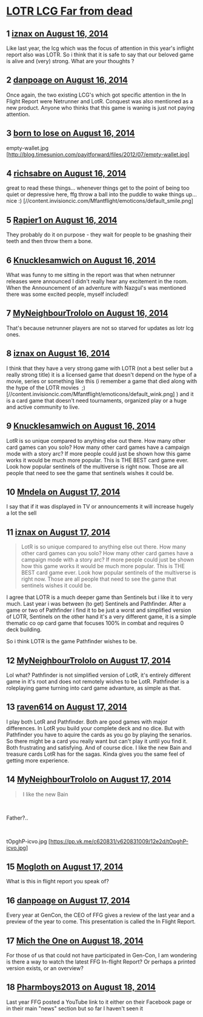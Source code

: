 # [LOTR LCG Far from dead](https://community.fantasyflightgames.com/topic/113542-lotr-lcg-far-from-dead/)

## 1 [iznax on August 16, 2014](https://community.fantasyflightgames.com/topic/113542-lotr-lcg-far-from-dead/?do=findComment&comment=1203920)

Like last year, the lcg which was the focus of attention in this year's inflight report also was LOTR. So i think that it is safe to say that our beloved game is alive and (very) strong. What are your thoughts ?

## 2 [danpoage on August 16, 2014](https://community.fantasyflightgames.com/topic/113542-lotr-lcg-far-from-dead/?do=findComment&comment=1203998)

Once again, the two existing LCG's which got specific attention in the In Flight Report were Netrunner and LotR. Conquest was also mentioned as a new product. Anyone who thinks that this game is waning is just not paying attention.

## 3 [born to lose on August 16, 2014](https://community.fantasyflightgames.com/topic/113542-lotr-lcg-far-from-dead/?do=findComment&comment=1204460)

empty-wallet.jpg [http://blog.timesunion.com/payitforward/files/2012/07/empty-wallet.jpg]

## 4 [richsabre on August 16, 2014](https://community.fantasyflightgames.com/topic/113542-lotr-lcg-far-from-dead/?do=findComment&comment=1204867)

great to read these things... whenever things get to the point of being too quiet or depressive here, ffg throw a ball into the puddle to wake things up... nice :) [//content.invisioncic.com/Mfantflight/emoticons/default_smile.png]

## 5 [Rapier1 on August 16, 2014](https://community.fantasyflightgames.com/topic/113542-lotr-lcg-far-from-dead/?do=findComment&comment=1205046)

They probably do it on purpose - they wait for people to be gnashing their teeth and then throw them a bone.

## 6 [Knucklesamwich on August 16, 2014](https://community.fantasyflightgames.com/topic/113542-lotr-lcg-far-from-dead/?do=findComment&comment=1205293)

What was funny to me sitting in the report was that when netrunner releases were announced I didn't really hear any excitement in the room. When the Announcement of an adventure with Nazgul's was mentioned there was some excited people, myself included!

## 7 [MyNeighbourTrololo on August 16, 2014](https://community.fantasyflightgames.com/topic/113542-lotr-lcg-far-from-dead/?do=findComment&comment=1205395)

That's because netrunner players are not so starved for updates as lotr lcg ones.

## 8 [iznax on August 16, 2014](https://community.fantasyflightgames.com/topic/113542-lotr-lcg-far-from-dead/?do=findComment&comment=1205594)

I think that they have a very strong game with LOTR (not a best seller but a really strong title) it is a licensed game that doesn't depend on the hype of a movie, series or something like this (i remember a game that died along with the hype of the LOTR movies  ;) [//content.invisioncic.com/Mfantflight/emoticons/default_wink.png] ) and it is a card game that doesn't need tournaments, organized play or a huge and active community to live.

## 9 [Knucklesamwich on August 16, 2014](https://community.fantasyflightgames.com/topic/113542-lotr-lcg-far-from-dead/?do=findComment&comment=1205758)

LotR is so unique compared to anything else out there. How many other card games can you solo? How many other card games have a campaign mode with a story arc? If more people could just be shown how this game works it would be much more popular. This is THE BEST card game ever. Look how popular sentinels of the multiverse is right now. Those are all people that need to see the game that sentinels wishes it could be.

## 10 [Mndela on August 17, 2014](https://community.fantasyflightgames.com/topic/113542-lotr-lcg-far-from-dead/?do=findComment&comment=1206278)

I say that if it was displayed in TV or announcements it will increase hugely a lot the sell

## 11 [iznax on August 17, 2014](https://community.fantasyflightgames.com/topic/113542-lotr-lcg-far-from-dead/?do=findComment&comment=1206306)

> LotR is so unique compared to anything else out there. How many other card games can you solo? How many other card games have a campaign mode with a story arc? If more people could just be shown how this game works it would be much more popular. This is THE BEST card game ever. Look how popular sentinels of the multiverse is right now. Those are all people that need to see the game that sentinels wishes it could be.

I agree that LOTR is a much deeper game than Sentinels but i like it to very much. Last year i was between (to get) Sentinels and Pathfinder. After a game or two of Pathfinder i find it to be just a worst and simplified version of LOTR, Sentinels on the other hand it's a very different game, it is a simple thematic co op card game that focuses 100% in combat and requires 0 deck building.

So i think LOTR is the game Pathfinder wishes to be.

## 12 [MyNeighbourTrololo on August 17, 2014](https://community.fantasyflightgames.com/topic/113542-lotr-lcg-far-from-dead/?do=findComment&comment=1206952)

Lol what? Pathfinder is not simplified version of LotR, it's entirely different game in it's root and does not remotely wishes to be LotR. Pathfinder is a roleplaying game turning into card game advanture, as simple as that. 

## 13 [raven614 on August 17, 2014](https://community.fantasyflightgames.com/topic/113542-lotr-lcg-far-from-dead/?do=findComment&comment=1207290)

I play both LotR and Pathfinder. Both are good games with major differences. In LotR you build your complete deck and no dice. But with Pathfinder you have to aquire the cards as you go by playing the senarios. So there might be a card you really want but can't play it until you find it. Both frustrating and satisfying. And of course dice. I like the new Bain and treasure cards LotR has for the sagas. Kinda gives you the same feel of getting more experience.

## 14 [MyNeighbourTrololo on August 17, 2014](https://community.fantasyflightgames.com/topic/113542-lotr-lcg-far-from-dead/?do=findComment&comment=1207330)

>  I like the new Bain

 

Father?..

 

tOpghP-icvo.jpg [https://pp.vk.me/c620831/v620831009/12e2d/tOpghP-icvo.jpg]

## 15 [Mogloth on August 17, 2014](https://community.fantasyflightgames.com/topic/113542-lotr-lcg-far-from-dead/?do=findComment&comment=1207425)

What is this in flight report you speak of?

## 16 [danpoage on August 17, 2014](https://community.fantasyflightgames.com/topic/113542-lotr-lcg-far-from-dead/?do=findComment&comment=1207502)

Every year at GenCon, the CEO of FFG gives a review of the last year and a preview of the year to come. This presentation is called the In Flight Report.

## 17 [Mich the One on August 18, 2014](https://community.fantasyflightgames.com/topic/113542-lotr-lcg-far-from-dead/?do=findComment&comment=1209322)

For those of us that could not have participated in Gen-Con, I am wondering is there a way to watch the latest FFG In-flight Report? Or perhaps a printed version exists, or an overview?

## 18 [Pharmboys2013 on August 18, 2014](https://community.fantasyflightgames.com/topic/113542-lotr-lcg-far-from-dead/?do=findComment&comment=1209335)

Last year FFG posted a YouTube link to it either on their Facebook page or in their main "news" section but so far I haven't seen it

